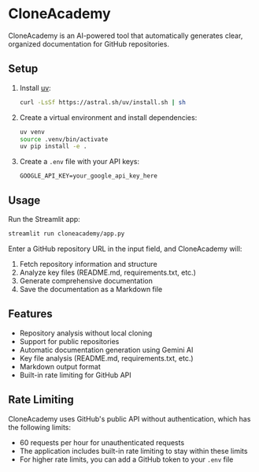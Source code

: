 # CloneAcademy

CloneAcademy is an AI-powered tool that automatically generates clear, organized documentation for GitHub repositories.

## Setup

1. Install [uv](https://github.com/astral-sh/uv):
   ```bash
   curl -LsSf https://astral.sh/uv/install.sh | sh
   ```

2. Create a virtual environment and install dependencies:
   ```bash
   uv venv
   source .venv/bin/activate  
   uv pip install -e .
   ```

3. Create a `.env` file with your API keys:
   ```
   GOOGLE_API_KEY=your_google_api_key_here
   ```

## Usage

Run the Streamlit app:
```bash
streamlit run cloneacademy/app.py
```

Enter a GitHub repository URL in the input field, and CloneAcademy will:
1. Fetch repository information and structure
2. Analyze key files (README.md, requirements.txt, etc.)
3. Generate comprehensive documentation
4. Save the documentation as a Markdown file

## Features

- Repository analysis without local cloning
- Support for public repositories
- Automatic documentation generation using Gemini AI
- Key file analysis (README.md, requirements.txt, etc.)
- Markdown output format
- Built-in rate limiting for GitHub API

## Rate Limiting

CloneAcademy uses GitHub's public API without authentication, which has the following limits:
- 60 requests per hour for unauthenticated requests
- The application includes built-in rate limiting to stay within these limits
- For higher rate limits, you can add a GitHub token to your `.env` file